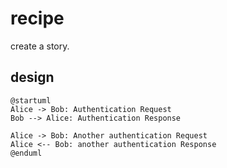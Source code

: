 # recipe

create a story.

## design

```plantuml
@startuml
Alice -> Bob: Authentication Request
Bob --> Alice: Authentication Response

Alice -> Bob: Another authentication Request
Alice <-- Bob: another authentication Response
@enduml
```